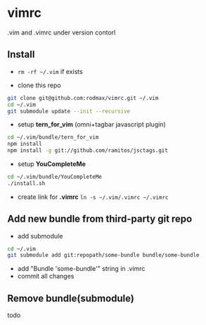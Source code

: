 vimrc
=====

.vim and .vimrc under version contorl


## Install

- ```rm -rf ~/.vim``` if exists

- clone this repo
```bash
git clone git@github.com:rodmax/vimrc.git ~/.vim
cd ~/.vim
git submodule update --init --recursive
```

- setup **tern_for_vim** (omni+tagbar javascript plugin)
```bash
cd ~/.vim/bundle/tern_for_vim
npm install
npm install -g git://github.com/ramitos/jsctags.git
```

- setup **YouCompleteMe**
```bash
cd ~/.vim/bundle/YouCompleteMe
./install.sh
```

- create link for **.vimrc** ```ln -s ~/.vim/.vimrc ~/.vimrc```

## Add new bundle from third-party git repo

- add submodule
```bash
cd ~/.vim
git submodule add git:repopath/some-bundle bundle/some-bundle
```
- add "Bundle 'some-bundle'" string in .vimrc
- commit all changes

## Remove bundle(submodule)
todo
